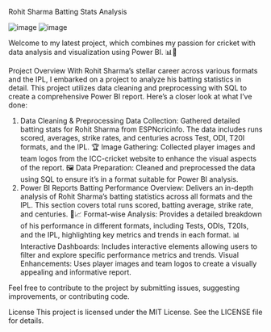 Rohit Sharma Batting Stats Analysis


![image](https://github.com/user-attachments/assets/65df223c-d9ad-455c-aad0-1796bbb4d6b0)  ![image](https://github.com/user-attachments/assets/0cf1f620-482e-49d4-a4fc-60b48330ff41)




Welcome to my latest project, which combines my passion for cricket with data analysis and visualization using Power BI. 📊🏏

Project Overview
With Rohit Sharma’s stellar career across various formats and the IPL, I embarked on a project to analyze his batting statistics in detail. This project utilizes data cleaning and preprocessing with SQL to create a comprehensive Power BI report. Here’s a closer look at what I’ve done:

1. Data Cleaning & Preprocessing
Data Collection: Gathered detailed batting stats for Rohit Sharma from ESPNcricinfo. The data includes runs scored, averages, strike rates, and centuries across Test, ODI, T20I formats, and the IPL. 🏆
Image Gathering: Collected player images and team logos from the ICC-cricket website to enhance the visual aspects of the report. 🖼
Data Preparation: Cleaned and preprocessed the data using SQL to ensure it’s in a format suitable for Power BI analysis.
2. Power BI Reports
Batting Performance Overview: Delivers an in-depth analysis of Rohit Sharma’s batting statistics across all formats and the IPL. This section covers total runs scored, batting average, strike rate, and centuries. 🏏📈
Format-wise Analysis: Provides a detailed breakdown of his performance in different formats, including Tests, ODIs, T20Is, and the IPL, highlighting key metrics and trends in each format. 📊
Interactive Dashboards: Includes interactive elements allowing users to filter and explore specific performance metrics and trends.
Visual Enhancements: Uses player images and team logos to create a visually appealing and informative report.

Feel free to contribute to the project by submitting issues, suggesting improvements, or contributing code.

License
This project is licensed under the MIT License. See the LICENSE file for details.
